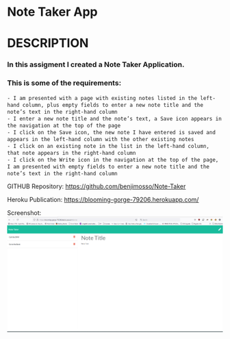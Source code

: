 # Note Taker App
# DESCRIPTION
### In this assigment I created a Note Taker Application. 
### This is some of the requirements:
    - I am presented with a page with existing notes listed in the left-hand column, plus empty fields to enter a new note title and the note’s text in the right-hand column
    - I enter a new note title and the note’s text, a Save icon appears in the navigation at the top of the page
    - I click on the Save icon, the new note I have entered is saved and appears in the left-hand column with the other existing notes
    - I click on an existing note in the list in the left-hand column, that note appears in the right-hand column
    - I click on the Write icon in the navigation at the top of the page, I am presented with empty fields to enter a new note title and the note’s text in the right-hand column

GITHUB Repository:
https://github.com/benjimosso/Note-Taker

Heroku Publication:
https://blooming-gorge-79206.herokuapp.com/

Screenshot:
![Screenshot](https://github.com/benjimosso/Note-Taker/blob/main/images/Screenshot.PNG)